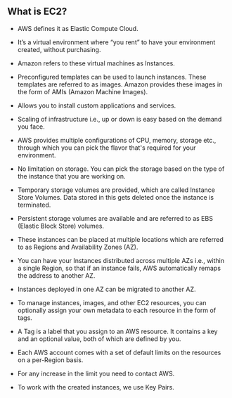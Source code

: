 

## What is EC2?
 - AWS defines it as Elastic Compute Cloud.

 - It’s a virtual environment where “you rent” to have your environment created, without purchasing.

 - Amazon refers to these virtual machines as Instances.

 - Preconfigured templates can be used to launch instances. These templates are referred to as images. Amazon provides these images in the form of AMIs (Amazon Machine Images).

 - Allows you to install custom applications and services.

 - Scaling of infrastructure i.e., up or down is easy based on the demand you face.

 - AWS provides multiple configurations of CPU, memory, storage etc., through which you can pick the flavor that's required for your environment.

 - No limitation on storage. You can pick the storage based on the type of the instance that you are working on.

 - Temporary storage volumes are provided, which are called Instance Store Volumes.  Data stored in this gets deleted once the instance is terminated.

 - Persistent storage volumes are available and are referred to as EBS (Elastic Block Store) volumes.

 - These instances can be placed at multiple locations which are referred to as Regions and Availability Zones (AZ).

 - You can have your Instances distributed across multiple AZs i.e., within a single Region, so that if an instance fails, AWS automatically remaps the address to another AZ.

 - Instances deployed in one AZ can be migrated to another AZ.

 - To manage instances, images, and other EC2 resources, you can optionally assign your own metadata to each resource in the form of tags.

 - A Tag is a label that you assign to an AWS resource.  It contains a key and an optional value, both of which are defined by you.

 - Each AWS account comes with a set of default limits on the resources on a per-Region basis.

 - For any increase in the limit you need to contact AWS.

 - To work with the created instances, we use Key Pairs.